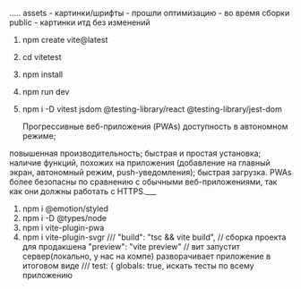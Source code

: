.....
assets - картинки/шрифты - прошли оптимизацию - во время сборки
public - картинки итд без изменений

1. npm create vite@latest
2.  cd vitetest
3.  npm install
4.  npm run dev
5. npm i -D vitest jsdom @testing-library/react @testing-library/jest-dom

    Прогрессивные веб-приложения (PWAs)
    доступность в автономном режиме;

повышенная производительность;
быстрая и простая установка;
наличие функций, похожих на приложения (добавление на главный экран, автономный режим, push-уведомления);
быстрая загрузка.
PWAs более безопасны по сравнению с обычными веб-приложениями, так как они должны работать с HTTPS.___
1. npm i @emotion/styled
2. npm i -D @types/node
3. npm i vite-plugin-pwa
4. npm i vite-plugin-svgr
///
   "build": "tsc && vite build", // сборка проекта для продакшена
   "preview": "vite preview" // вит запустит сервер(локально, у нас на компе)
    разворачивает приложение в итоговом виде
///
   test: {   globals: true, искать тесты по всему приложению